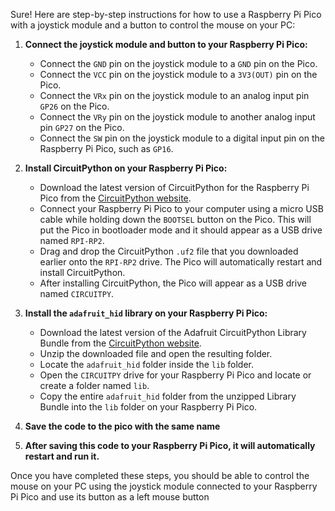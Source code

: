 Sure! Here are step-by-step instructions for how to use a Raspberry Pi Pico with a joystick module and a button to control the mouse on your PC:

1. **Connect the joystick module and button to your Raspberry Pi Pico:**
    - Connect the `GND` pin on the joystick module to a `GND` pin on the Pico.
    - Connect the `VCC` pin on the joystick module to a `3V3(OUT)` pin on the Pico.
    - Connect the `VRx` pin on the joystick module to an analog input pin `GP26` on the Pico.
    - Connect the `VRy` pin on the joystick module to another analog input pin `GP27` on the Pico.
    - Connect the `SW` pin on the joystick module to a digital input pin on the Raspberry Pi Pico, such as `GP16`.

2. **Install CircuitPython on your Raspberry Pi Pico:**
    - Download the latest version of CircuitPython for the Raspberry Pi Pico from the [CircuitPython website](https://circuitpython.org/board/raspberry_pi_pico/).
    - Connect your Raspberry Pi Pico to your computer using a micro USB cable while holding down the `BOOTSEL` button on the Pico. This will put the Pico in bootloader mode and it should appear as a USB drive named `RPI-RP2`.
    - Drag and drop the CircuitPython `.uf2` file that you downloaded earlier onto the `RPI-RP2` drive. The Pico will automatically restart and install CircuitPython.
    - After installing CircuitPython, the Pico will appear as a USB drive named `CIRCUITPY`.

3. **Install the `adafruit_hid` library on your Raspberry Pi Pico:**
    - Download the latest version of the Adafruit CircuitPython Library Bundle from the [CircuitPython website](https://circuitpython.org/libraries).
    - Unzip the downloaded file and open the resulting folder.
    - Locate the `adafruit_hid` folder inside the `lib` folder.
    - Open the `CIRCUITPY` drive for your Raspberry Pi Pico and locate or create a folder named `lib`.
    - Copy the entire `adafruit_hid` folder from the unzipped Library Bundle into the `lib` folder on your Raspberry Pi Pico.

4. **Save the code to the pico with the same name**

5. **After saving this code to your Raspberry Pi Pico, it will automatically restart and run it.**

Once you have completed these steps, you should be able to control the mouse on your PC using the joystick module connected to your Raspberry Pi Pico and use its button as a left mouse button
